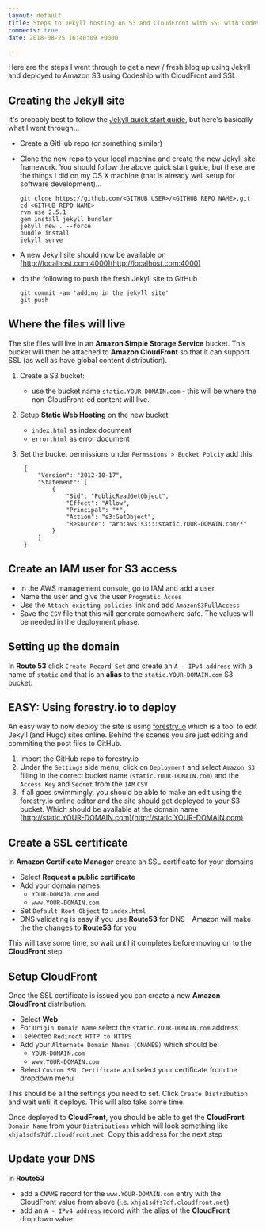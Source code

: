 ```yaml
---
layout: default
title: Steps to Jekyll hosting on S3 and CloudFront with SSL with Codeship Deployment
comments: true
date: 2018-08-25 16:40:09 +0000

---
```

Here are the steps I went through to get a new / fresh blog up using Jekyll and deployed to Amazon S3 using Codeship with CloudFront and SSL.


Creating the Jekyll site
------------------------

It's probably best to follow the [Jekyll quick start quide](https://jekyllrb.com/docs/quickstart/), but here's basically what I went through...

* Create a GitHub repo (or something similar)
* Clone the new repo to your local machine and create the new Jekyll site framework. You should follow the above quick start guide, but these are the things I did on my OS X machine (that is already well setup for software development)...

      git clone https://github.com/<GITHUB USER>/<GITHUB REPO NAME>.git
      cd <GITHUB REPO NAME>
      rvm use 2.5.1
      gem install jekyll bundler
      jekyll new . --force
      bundle install
      jekyll serve

* A new Jekyll site should now be available on [http://localhost.com:4000](http://localhost.com:4000)
* do the following to push the fresh Jekyll site to GitHub

      git commit -am 'adding in the jekyll site'
      git push


Where the files will live
-------------------------

The site files will live in an **Amazon Simple Storage Service** bucket. This bucket will then be attached to **Amazon CloudFront** so that it can support SSL (as well as have global content distribution).

1. Create a S3 bucket:
    * use the bucket name `static.YOUR-DOMAIN.com` - this will be where the non-CloudFront-ed content will live.
2. Setup **Static Web Hosting** on the new bucket
    * `index.html` as index document
    * `error.html` as error document
3. Set the bucket permissions under `Permssions > Bucket Polciy` add this:

        {
            "Version": "2012-10-17",
            "Statement": [
                {
                    "Sid": "PublicReadGetObject",
                    "Effect": "Allow",
                    "Principal": "*",
                    "Action": "s3:GetObject",
                    "Resource": "arn:aws:s3:::static.YOUR-DOMAIN.com/*"
                }
            ]
        }

Create an IAM user for S3 access
--------------------------------

* In the AWS management console, go to IAM and add a user.
* Name the user and give the user `Progmatic Acces`
* Use the `Attach existing policies` link and add `AmazonS3FullAccess`
* Save the `CSV` file that this will generate somewhere safe. The values will be needed in the deployment phase.

Setting up the domain
---------------------

In **Route 53** click `Create Record Set` and create an `A - IPv4 address` with a name of `static` and that is an **alias** to the `static.YOUR-DOMAIN.com` S3 bucket.

**EASY:** Using forestry.io to deploy
-------------------------------------

An easy way to now deploy the site is using [forestry.io](forestry.io) which is a tool to edit Jekyll (and Hugo) sites online. Behind the scenes you are just editing and commiting the post files to GitHub.

1. Import the GitHub repo to forestry.io
2. Under the `Settings` side menu, click on `Deployment` and select `Amazon S3` filling in the correct bucket name (`static.YOUR-DOMAIN.com`) and the `Access Key` and `Secret` from the `IAM` `CSV`
3. If all goes swimmingly, you should be able to make an edit using the forestry.io online editor and the site should get deployed to your S3 bucket. Which should be available at the domain name [http://static.YOUR-DOMAIN.com](http://static.YOUR-DOMAIN.com)

Create a SSL certificate
------------------------

In **Amazon Certificate Manager** create an SSL certificate for your domains

* Select **Request a public certificate**
* Add your domain names:
    * `YOUR-DOMAIN.com` and
    * `www.YOUR-DOMAIN.com`
* Set `Default Root Object` to `index.html`
* DNS validating is easy if you use **Route53** for DNS - Amazon will make the the changes to **Route53** for you

This will take some time, so wait until it completes before moving on to the **CloudFront** step.

Setup CloudFront
----------------

Once the SSL certificate is issued you can create a new **Amazon CloudFront** distribution.

* Select **Web**
* For `Origin Domain Name` select the `static.YOUR-DOMAIN.com` address
* I selected `Redirect HTTP to HTTPS`
* Add your `Alternate Domain Names (CNAMES)` which should be:
    * `YOUR-DOMAIN.com`
    * `www.YOUR-DOMAIN.com`
* Select `Custom SSL Certificate` and select your certificate from the dropdown menu

This should be all the settings you need to set. Click `Create Distribution` and wait until it deploys. This will also take some time.

Once deployed to **CloudFront**, you should be able to get the **CloudFront** `Domain Name` from your `Distributions` which will look something like `xhja1sdfs7df.cloudfront.net`. Copy this address for the next step

Update your DNS
---------------
In **Route53**

* add a `CNAME` record for the `www.YOUR-DOMAIN.com` entry with the CloudFront value from above (i.e. `xhja1sdfs7df.cloudfront.net`)
* add an `A - IPv4 address` record with the alias of the **CloudFront** dropdown value.


